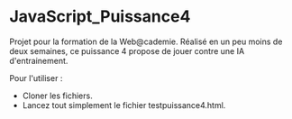 # JavaScript_Puissance4

Projet pour la formation de la Web@cademie. Réalisé en un peu moins de deux semaines, ce puissance 4 propose de jouer contre une IA d'entrainement.

Pour l'utiliser :
- Cloner les fichiers.
- Lancez tout simplement le fichier testpuissance4.html.

